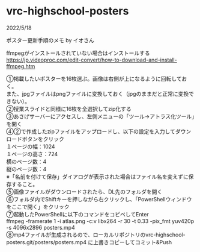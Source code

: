 # vrc-highschool-posters

2022/5/18

ポスター更新手順のメモ by イオさん

ffmpegがインストールされていない場合はインストールする
https://jp.videoproc.com/edit-convert/how-to-download-and-install-ffmpeg.htm

①掲載したいポスターを16枚選ぶ。画像は右側が上になるように回転しておく。  
また、jpgファイルはpngファイルに変換しておく（jpgのままだと正常に変換できない）。  
②授業スライドと同様に16枚を全選択してzip化する  
③あさげサーバーにアクセスし、左側メニューの「ツール→アトラス化ツール」を開く  
④②で作成したzipファイルをアップロードし、以下の設定を入力してダウンロードボタンをクリック  
１ページの幅：1024  
１ページの高さ：724  
横のページ数：4  
縦のページ数：4  
※「名前を付けて保存」ダイアログが表示された場合はファイル名を変えずに保存すること。  
⑤画像ファイルがダウンロードされたら、DL先のフォルダを開く  
⑥フォルダ内でShiftキーを押しながら右クリックし、「PowerShellウィンドウをここで開く」をクリック  
⑦起動したPowerShellに以下のコマンドをコピペしてEnter  
ffmpeg -framerate 1 -i atlas.png -c:v libx264 -r 30 -t 0.33 -pix_fmt yuv420p -s 4096x2896 posters.mp4  
⑧mp4ファイルが生成されるので、ローカルリポジトリのvrc-highschool-posters.git/posters/posters.mp4 に上書きコピーしてコミット&Push  